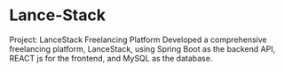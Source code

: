 # Lance-Stack
Project: LanceStack Freelancing Platform  Developed a comprehensive freelancing platform, LanceStack, using Spring Boot as the backend API, REACT js for the frontend, and MySQL as the database.
